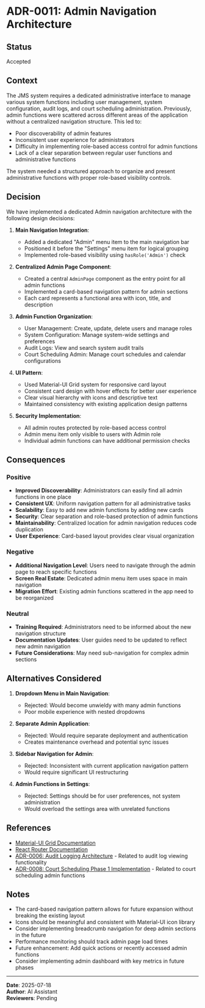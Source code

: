 # ADR-0011: Admin Navigation Architecture

## Status
Accepted

## Context
The JMS system requires a dedicated administrative interface to manage various system functions including user management, system configuration, audit logs, and court scheduling administration. Previously, admin functions were scattered across different areas of the application without a centralized navigation structure. This led to:

- Poor discoverability of admin features
- Inconsistent user experience for administrators
- Difficulty in implementing role-based access control for admin functions
- Lack of a clear separation between regular user functions and administrative functions

The system needed a structured approach to organize and present administrative functions with proper role-based visibility controls.

## Decision
We have implemented a dedicated Admin navigation architecture with the following design decisions:

1. **Main Navigation Integration**:
   - Added a dedicated "Admin" menu item to the main navigation bar
   - Positioned it before the "Settings" menu item for logical grouping
   - Implemented role-based visibility using `hasRole('Admin')` check

2. **Centralized Admin Page Component**:
   - Created a central `AdminPage` component as the entry point for all admin functions
   - Implemented a card-based navigation pattern for admin sections
   - Each card represents a functional area with icon, title, and description

3. **Admin Function Organization**:
   - User Management: Create, update, delete users and manage roles
   - System Configuration: Manage system-wide settings and preferences
   - Audit Logs: View and search system audit trails
   - Court Scheduling Admin: Manage court schedules and calendar configurations

4. **UI Pattern**:
   - Used Material-UI Grid system for responsive card layout
   - Consistent card design with hover effects for better user experience
   - Clear visual hierarchy with icons and descriptive text
   - Maintained consistency with existing application design patterns

5. **Security Implementation**:
   - All admin routes protected by role-based access control
   - Admin menu item only visible to users with Admin role
   - Individual admin functions can have additional permission checks

## Consequences

### Positive
- **Improved Discoverability**: Administrators can easily find all admin functions in one place
- **Consistent UX**: Uniform navigation pattern for all administrative tasks
- **Scalability**: Easy to add new admin functions by adding new cards
- **Security**: Clear separation and role-based protection of admin functions
- **Maintainability**: Centralized location for admin navigation reduces code duplication
- **User Experience**: Card-based layout provides clear visual organization

### Negative
- **Additional Navigation Level**: Users need to navigate through the admin page to reach specific functions
- **Screen Real Estate**: Dedicated admin menu item uses space in main navigation
- **Migration Effort**: Existing admin functions scattered in the app need to be reorganized

### Neutral
- **Training Required**: Administrators need to be informed about the new navigation structure
- **Documentation Updates**: User guides need to be updated to reflect new admin navigation
- **Future Considerations**: May need sub-navigation for complex admin sections

## Alternatives Considered

1. **Dropdown Menu in Main Navigation**:
   - Rejected: Would become unwieldy with many admin functions
   - Poor mobile experience with nested dropdowns

2. **Separate Admin Application**:
   - Rejected: Would require separate deployment and authentication
   - Creates maintenance overhead and potential sync issues

3. **Sidebar Navigation for Admin**:
   - Rejected: Inconsistent with current application navigation pattern
   - Would require significant UI restructuring

4. **Admin Functions in Settings**:
   - Rejected: Settings should be for user preferences, not system administration
   - Would overload the settings area with unrelated functions

## References
- [Material-UI Grid Documentation](https://mui.com/material-ui/react-grid/)
- [React Router Documentation](https://reactrouter.com/)
- [ADR-0006: Audit Logging Architecture](ADR-0006-audit-logging-architecture.md) - Related to audit log viewing functionality
- [ADR-0008: Court Scheduling Phase 1 Implementation](ADR-0008-court-scheduling-phase1-implementation.md) - Related to court scheduling admin functions

## Notes
- The card-based navigation pattern allows for future expansion without breaking the existing layout
- Icons should be meaningful and consistent with Material-UI icon library
- Consider implementing breadcrumb navigation for deep admin sections in the future
- Performance monitoring should track admin page load times
- Future enhancement: Add quick actions or recently accessed admin functions
- Consider implementing admin dashboard with key metrics in future phases

---
**Date**: 2025-07-18  
**Author**: AI Assistant  
**Reviewers**: Pending
